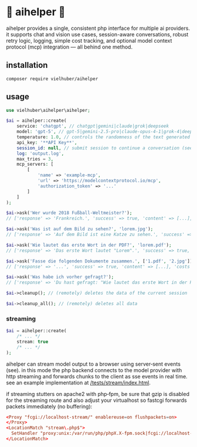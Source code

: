 # 🤖 aihelper 🤖

aihelper provides a single, consistent php interface for multiple ai providers. it supports chat and vision use cases, session-aware conversations, robust retry logic, logging, simple cost tracking, and optional model context protocol (mcp) integration — all behind one method.

## installation

```
composer require vielhuber/aihelper
```

## usage

```php
use vielhuber\aihelper\aihelper;

$ai = aihelper::create(
    service: 'chatgpt', // chatgpt|gemini|claude|grok|deepseek
    model: 'gpt-5', // gpt-5|gemini-2.5-pro|claude-opus-4-1|grok-4|deepseek-chat|...
    temperature: 1.0, // controls the randomness of the text generated
    api_key: '**API Key**',
    session_id: null, // submit session to continue a conversation (see $ai->session_id)
    log: 'output.log',
    max_tries = 3,
    mcp_servers: [
        [
            'name' => 'example-mcp',
            'url' => 'https://modelcontextprotocol.io/mcp',
            'authorization_token' => '...'
        ]
    ]
);

$ai->ask('Wer wurde 2018 Fußball-Weltmeister?');
// ['response' => 'Frankreich.', 'success' => true, 'content' => [...], 'costs' => 0.001]

$ai->ask('Was ist auf dem Bild zu sehen?', 'lorem.jpg');
// ['response' => 'Auf dem Bild ist eine Katze zu sehen.', 'success' => true, 'content' => [...], 'costs' => 0.001]

$ai->ask('Wie lautet das erste Wort in der PDF?', 'lorem.pdf');
// ['response' => 'Das erste Wort lautet "Lorem".', 'success' => true, 'content' => [...], 'costs' => 0.001]

$ai->ask('Fasse die folgenden Dokumente zusammen.', ['1.pdf', '2.jpg']);
// ['response' => '...', 'success' => true, 'content' => [...], 'costs' => 0.001]

$ai->ask('Was habe ich vorher gefragt?');
// ['response' => 'Du hast gefragt: "Wie lautet das erste Wort in der PDF?"', 'success' => true, 'content' => [...], 'costs' => 0.001]

$ai->cleanup(); // (remotely) deletes the data of the current session

$ai->cleanup_all(); // (remotely) deletes all data
```

### streaming

```php
$ai = aihelper::create(
    /* ... */
    stream: true
    /* ... */
);
```

aihelper can stream model output to a browser using server‑sent events (see). in this mode the php backend connects to the model provider with http streaming and forwards chunks to the client as sse events in real time. see an example implementation at [/tests/stream/index.html](tests/stream/index.html).

if streaming stutters on apache2 with php‑fpm, be sure that gzip is disabled for the streaming route and also adjust your virtualhost so fastcgi forwards packets immediately (no buffering):

```conf
<Proxy "fcgi://localhost-stream/" enablereuse=on flushpackets=on>
</Proxy>
<LocationMatch "stream\.php$">
  SetHandler "proxy:unix:/var/run/php/phpX.X-fpm.sock|fcgi://localhost-stream/"
</LocationMatch>
```
